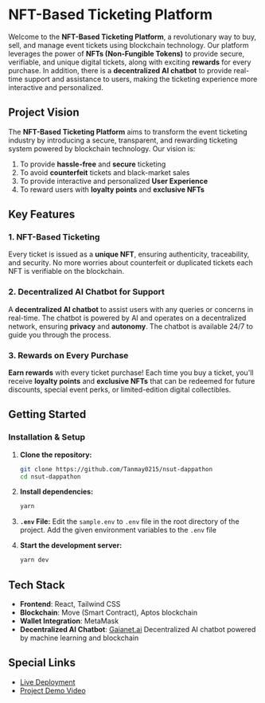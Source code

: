 # NFT-Based Ticketing Platform

Welcome to the **NFT-Based Ticketing Platform**, a revolutionary way to buy, sell, and manage event tickets using blockchain technology. Our platform leverages the power of **NFTs (Non-Fungible Tokens)** to provide secure, verifiable, and unique digital tickets, along with exciting **rewards** for every purchase. In addition, there is a **decentralized AI chatbot** to provide real-time support and assistance to users, making the ticketing experience more interactive and personalized.

## Project Vision

The **NFT-Based Ticketing Platform** aims to transform the event ticketing industry by introducing a secure, transparent, and rewarding ticketing system powered by blockchain technology. Our vision is:

1. To provide **hassle-free** and **secure** ticketing
2. To avoid **counterfeit** tickets and black-market sales
3. To provide interactive and personalized **User Experience**
4. To reward users with **loyalty points** and **exclusive NFTs**

## Key Features

### 1. **NFT-Based Ticketing**

Every ticket is issued as a **unique NFT**, ensuring authenticity, traceability, and security. No more worries about counterfeit or duplicated tickets each NFT is verifiable on the blockchain.

### 2. **Decentralized AI Chatbot for Support**

A **decentralized AI chatbot** to assist users with any queries or concerns in real-time. The chatbot is powered by AI and operates on a decentralized network, ensuring **privacy** and **autonomy**. The chatbot is available 24/7 to guide you through the process.

### 3. **Rewards on Every Purchase**

**Earn rewards** with every ticket purchase! Each time you buy a ticket, you'll receive **loyalty points** and **exclusive NFTs** that can be redeemed for future discounts, special event perks, or limited-edition digital collectibles.

## Getting Started

### Installation & Setup

1. **Clone the repository:**

   ```bash
   git clone https://github.com/Tanmay0215/nsut-dappathon
   cd nsut-dappathon
   ```

2. **Install dependencies:**

   ```bash
   yarn
   ```

3. **`.env` File:**
   Edit the `sample.env` to `.env` file in the root directory of the project.
   Add the given environment variables to the `.env` file

4. **Start the development server:**

   ```bash
   yarn dev
   ```

## Tech Stack

- **Frontend**: React, Tailwind CSS
- **Blockchain**: Move (Smart Contract), Aptos blockchain
- **Wallet Integration**: MetaMask
- **Decentralized AI Chatbot**: [Gaianet.ai](https://www.gaianet.ai/) Decentralized AI chatbot powered by machine learning and blockchain

## Special Links

- [Live Deployment](https://aptos-ticketing.onrender.com/)
- [Project Demo Video](https://youtu.be/sTx7hZqmbLI)
 
